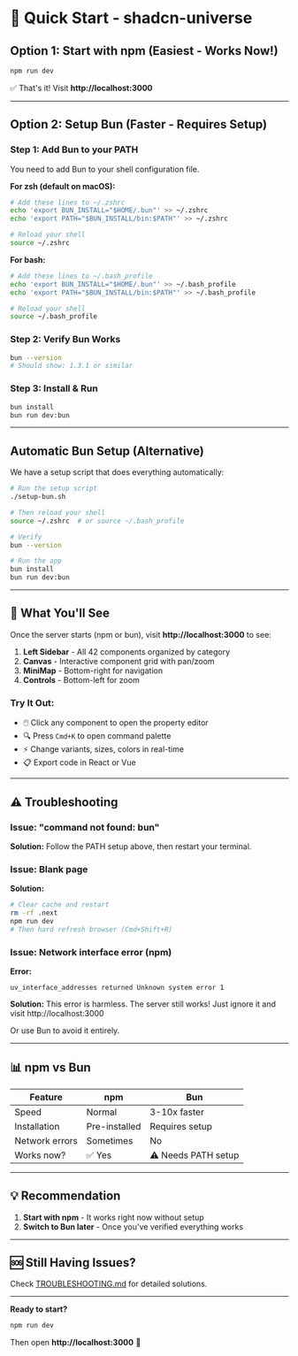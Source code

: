 # 🚀 Quick Start - shadcn-universe

## Option 1: Start with npm (Easiest - Works Now!)

```bash
npm run dev
```

✅ That's it! Visit **http://localhost:3000**

---

## Option 2: Setup Bun (Faster - Requires Setup)

### Step 1: Add Bun to your PATH

You need to add Bun to your shell configuration file.

**For zsh (default on macOS):**

```bash
# Add these lines to ~/.zshrc
echo 'export BUN_INSTALL="$HOME/.bun"' >> ~/.zshrc
echo 'export PATH="$BUN_INSTALL/bin:$PATH"' >> ~/.zshrc

# Reload your shell
source ~/.zshrc
```

**For bash:**

```bash
# Add these lines to ~/.bash_profile
echo 'export BUN_INSTALL="$HOME/.bun"' >> ~/.bash_profile
echo 'export PATH="$BUN_INSTALL/bin:$PATH"' >> ~/.bash_profile

# Reload your shell
source ~/.bash_profile
```

### Step 2: Verify Bun Works

```bash
bun --version
# Should show: 1.3.1 or similar
```

### Step 3: Install & Run

```bash
bun install
bun run dev:bun
```

---

## Automatic Bun Setup (Alternative)

We have a setup script that does everything automatically:

```bash
# Run the setup script
./setup-bun.sh

# Then reload your shell
source ~/.zshrc  # or source ~/.bash_profile

# Verify
bun --version

# Run the app
bun install
bun run dev:bun
```

---

## 🎯 What You'll See

Once the server starts (npm or bun), visit **http://localhost:3000** to see:

1. **Left Sidebar** - All 42 components organized by category
2. **Canvas** - Interactive component grid with pan/zoom
3. **MiniMap** - Bottom-right for navigation
4. **Controls** - Bottom-left for zoom

### Try It Out:
- 🖱️ Click any component to open the property editor
- 🔍 Press `Cmd+K` to open command palette
- ⚡ Change variants, sizes, colors in real-time
- 📋 Export code in React or Vue

---

## ⚠️ Troubleshooting

### Issue: "command not found: bun"

**Solution:** Follow the PATH setup above, then restart your terminal.

### Issue: Blank page

**Solution:**
```bash
# Clear cache and restart
rm -rf .next
npm run dev
# Then hard refresh browser (Cmd+Shift+R)
```

### Issue: Network interface error (npm)

**Error:**
```
uv_interface_addresses returned Unknown system error 1
```

**Solution:** This error is harmless. The server still works!
Just ignore it and visit http://localhost:3000

Or use Bun to avoid it entirely.

---

## 📊 npm vs Bun

| Feature | npm | Bun |
|---------|-----|-----|
| Speed | Normal | 3-10x faster |
| Installation | Pre-installed | Requires setup |
| Network errors | Sometimes | No |
| Works now? | ✅ Yes | ⚠️ Needs PATH setup |

---

## 💡 Recommendation

1. **Start with npm** - It works right now without setup
2. **Switch to Bun later** - Once you've verified everything works

---

## 🆘 Still Having Issues?

Check [TROUBLESHOOTING.md](./TROUBLESHOOTING.md) for detailed solutions.

---

**Ready to start?**

```bash
npm run dev
```

Then open **http://localhost:3000** 🎉

